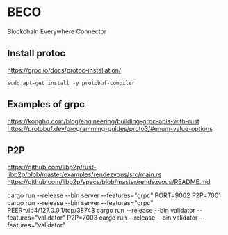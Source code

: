 # BECO
Blockchain Everywhere Connector

## Install protoc

https://grpc.io/docs/protoc-installation/

    sudo apt-get install -y protobuf-compiler

## Examples of grpc

https://konghq.com/blog/engineering/building-grpc-apis-with-rust
https://protobuf.dev/programming-guides/proto3/#enum-value-options


## P2P
https://github.com/libp2p/rust-libp2p/blob/master/examples/rendezvous/src/main.rs
https://github.com/libp2p/specs/blob/master/rendezvous/README.md


cargo run --release --bin server --features="grpc"
PORT=9002 P2P=7001 cargo run --release --bin server --features="grpc"
PEER=/ip4/127.0.0.1/tcp/38743 cargo run --release --bin validator --features="validator"
P2P=7003 cargo run --release --bin validator --features="validator"